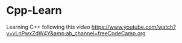 # Cpp-Learn
Learning C++ following this video https://www.youtube.com/watch?v=vLnPwxZdW4Y&amp;ab_channel=freeCodeCamp.org
